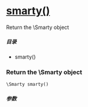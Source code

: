[smarty()](http://twinh.github.com/widget/api/smarty)
=====================================================

Return the \Smarty object

##### 目录
* smarty()

### Return the \Smarty object
```php
\Smarty smarty()
```

##### 参数

